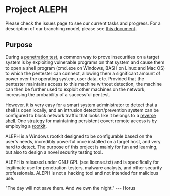 Project ALEPH 
==

Please check the issues page to see our current tasks and progress. For a description of our branching model, please see [this document](http://nvie.com/posts/a-successful-git-branching-model/).

Purpose
---
During a [penetration test](http://en.wikipedia.org/wiki/Penetration_test), a common way to prove insecurities on a target system is by exploiting vulnerable programs on that system and cause them to open a shell program (cmd.exe on Windows, BASH on Linux and Mac OS) to which the pentester can connect, allowing them a significant amount of power over the operating system, user data, etc. Provided that the pentester maintains access to this machine without detection, the machine can then be further used to exploit other machines on the network, increasing the probability of a successful pentest. 

However, it is very easy for a smart system administrator to detect that a shell is open locally, and an intrusion detection/prevention system can be configured to block network traffic that looks like it belongs to a [reverse shell](http://en.wikipedia.org/wiki/Shellcode#Remote). One strategy for maintaining persistent covert remote access is by employing a [rootkit](http://en.wikipedia.org/wiki/Rootkit). 

ALEPH is a Windows rootkit designed to be configurable based on the user's needs, incredibly powerful once installed on a target host, and very hard to detect. The purpose of this project is mainly for fun and learning, but also to design a novel security testing tool.

ALEPH is released under GNU GPL (see license.txt) and is specifically for legitimate use for penetration testers, malware analysts, and other security professionals. ALEPH is not a hacking tool and not intended for malicious use. 

"The day will not save them. And we own the night." --- Horus 
